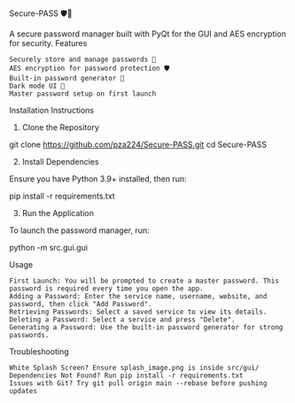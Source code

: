 Secure-PASS 🛡️🔐

A secure password manager built with PyQt for the GUI and AES encryption for security.
Features

    Securely store and manage passwords 🔑
    AES encryption for password protection 🛡️
    Built-in password generator 🔢
    Dark mode UI 🌙
    Master password setup on first launch

Installation Instructions
1. Clone the Repository

git clone https://github.com/pza224/Secure-PASS.git
cd Secure-PASS

2. Install Dependencies

Ensure you have Python 3.9+ installed, then run:

pip install -r requirements.txt

3. Run the Application

To launch the password manager, run:

python -m src.gui.gui

Usage

    First Launch: You will be prompted to create a master password. This password is required every time you open the app.
    Adding a Password: Enter the service name, username, website, and password, then click "Add Password".
    Retrieving Passwords: Select a saved service to view its details.
    Deleting a Password: Select a service and press "Delete".
    Generating a Password: Use the built-in password generator for strong passwords.

Troubleshooting

    White Splash Screen? Ensure splash_image.png is inside src/gui/
    Dependencies Not Found? Run pip install -r requirements.txt
    Issues with Git? Try git pull origin main --rebase before pushing updates
